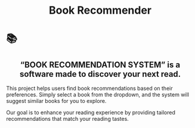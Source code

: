 <h1 align="center">Book Recommender <h1/>📚
<h2 align="center">“BOOK RECOMMENDATION SYSTEM” is a software made to discover your next read.</h2>
<p>This project helps users find book recommendations based on their preferences. Simply select a book from the dropdown, and the system will suggest similar books for you to explore.</p>
        <p>Our goal is to enhance your reading experience by providing tailored recommendations that match your reading tastes.</p>
